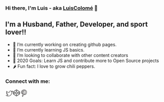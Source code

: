 <!--
**LuisColome/LuisColome** is a ✨ _special_ ✨ repository because its `README.md` (this file) appears on your GitHub profile.
-->

### Hi there, I'm Luis - aka [LuisColomé][website] 👋 

## I'm a Husband, Father, Developer, and sport lover!!

- 🔭 I’m currently working on creating github pages.
- 🌱 I’m currently learning JS basics.
- 👯 I’m looking to collaborate with other content creators
- 🥅 2020 Goals: Learn JS and contribute more to Open Source projects
- 🌶️ Fun fact: I love to grow chili peppers.

### Connect with me:

[<img align="left" alt="Twitter Luis Colomé" width="24px" src="https://github.com/LuisColome/LuisColome/blob/main/icons/twitter.png">][twitter]
[<img align="left" alt="Codepen Luis Colomé" width="22px" src="https://github.com/LuisColome/LuisColome/blob/main/icons/codepen.svg">][codepen]
[<img align="left" alt="Pinterest Luis Colomé" width="24px" src="https://github.com/LuisColome/LuisColome/blob/main/icons/pinterest.png">][pinterest]


[website]: https://luiscolome.com
[twitter]: https://twitter.com/luiscolome
[codepen]: https://codepen.io/luiscolome
[pinterest]: https://www.pinterest.es/Luisoncolome/web-design-inspiration/
